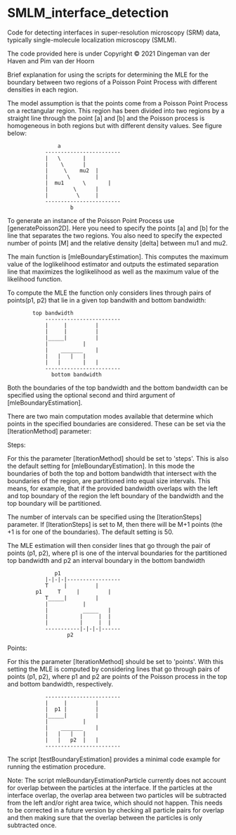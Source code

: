# SMLM_interface_detection
Code for detecting interfaces in super-resolution microscopy (SRM) data, 
typically single-molecule localization microscopy (SMLM).

The code provided here is under Copyright © 2021 Dingeman van der Haven and Pim van der Hoorn

Brief explanation for using the scripts for determining the MLE for the boundary between two 
regions of a Poisson Point Process with different densities in each region.

The model assumption is that the points come from a Poisson Point Process on a rectangular region. 
This region has been divided into two regions by a straight line through the point [a] and [b] 
and the Poisson process is homogeneous in both regions but with different density values. See 
figure below:

					a
				------------------------
				|	\		|
				|	 \		|
				|	  \	   mu2	|
				|	   \		|
				|  mu1	    \		|
				|	     \		|
				|	      \		|
				------------------------
						b

To generate an instance of the Poisson Point Process use [generatePoisson2D]. Here you need to 
specify the points [a] and [b] for the line that separates the two regions. You also need to 
specify the expected number of points [M] and the relative density [delta] between mu1 and mu2. 

The main function is [mleBoundaryEstimation]. This computes the maximum value of the loglikelihood 
estimator and outputs the estimated separation line that maximizes the loglikelihood as well as 
the maximum value of the likelihood function. 

To compute the MLE the function only considers lines through pairs of points(p1, p2) that lie in a 
given top bandwith and bottom bandwidth:

			top bandwidth		
				------------------------
				|     |			|
				|     |			|
				|_____|			|
				|	   		|
				|  	 _______	|
				|	|	|	|
				|	|    	|	|
				------------------------
				  bottom bandwidth
									
Both the boundaries of the top bandwidth and the bottom bandwidth can be specified using the 
optional second and third argument of [mleBoundaryEstimation]. 

There are two main computation modes available that determine which points in the specified 
boundaries are considered. These can be set via the [IterationMethod] parameter:

Steps:

For this the parameter [IterationMethod] should be set to 'steps'. This is also the default setting 
for [mleBoundaryEstimation]. In this mode the boundaries of both the top and bottom bandwidth that 
intersect with the boundaries of the region, are partitioned into equal size intervals. This means,
for example, that if the provided bandwidth overlaps with the left and top boundary of the region 
the left boundary of the bandwidth and the top boundary will be partitioned.

The number of intervals can be specified using the [IterationSteps] parameter. If [IterationSteps] 
is set to M, then there will be M+1 points (the +1 is for one of the boundaries). The default 
setting is 50. 

The MLE estimation will then consider lines that go through the pair of points (p1, p2), where 
p1 is one of the interval boundaries for the partitioned top bandwidth and p2 an interval boundary 
in the bottom bandwidth 

				   p1
				|-|-|-|-----------------
				T     |			|
			 p1 	T     |			|
				T_____|			|
				|	   		|
				|   	    _____	|
				|   	   |	 |	|
				|   	   |	 |	|
				-----------|-|-|-|------
					   p2

Points:

For this the parameter [IterationMethod] should be set to 'points'. With this setting the MLE is 
computed by considering lines that go through pairs of points (p1, p2), where p1 and p2 are points 
of the Poisson process in the top and bottom bandwidth, respectively.

				------------------------
				|     |			|
				|  p1 |			|
				|_____|			|
				|			|
				|  	 _______	|
				|	|	|	|
				|	|   p2 	|	|
				------------------------

The script [testBoundaryEstimation] provides a minimal code example for running the estimation 
procedure.

Note: The script mleBoundaryEstimationParticle currently does not account for overlap between the 
particles at the interface. If the particles at the interface overlap, the overlap area between two
particles will be subtracted from the left and/or right area twice, which should not happen. This 
needs to be corrected in a future version by checking all particle pairs for overlap and then making
sure that the overlap between the particles is only subtracted once.
